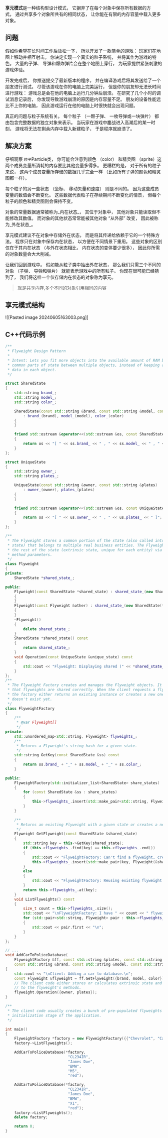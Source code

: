 **享元模式**是一种结构型设计模式， 它摒弃了在每个对象中保存所有数据的方式， 通过共享多个对象所共有的相同状态， 让你能在有限的内存容量中载入更多对象。

## 问题

假如你希望在长时间工作后放松一下， 所以开发了一款简单的游戏： 玩家们在地图上移动并相互射击。 你决定实现一个真实的粒子系统， 并将其作为游戏的特色。 大量的子弹、 导弹和爆炸弹片会在整个地图上穿行， 为玩家提供紧张刺激的游戏体验。

开发完成后， 你推送提交了最新版本的程序， 并在编译游戏后将其发送给了一个朋友进行测试。 尽管该游戏在你的电脑上完美运行， 但是你的朋友却无法长时间进行游戏： 游戏总是会在他的电脑上运行几分钟后崩溃。 在研究了几个小时的调试消息记录后， 你发现导致游戏崩溃的原因是内存容量不足。 朋友的设备性能远比不上你的电脑， 因此游戏运行在他的电脑上时很快就会出现问题。

真正的问题与粒子系统有关。 每个粒子 （一颗子弹、 一枚导弹或一块弹片） 都由包含完整数据的独立对象来表示。 当玩家在游戏中鏖战进入高潮后的某一时刻， 游戏将无法在剩余内存中载入新建粒子， 于是程序就崩溃了。

## 解决方案

仔细观察 `粒子`Particle类， 你可能会注意到颜色 （color） 和精灵图 （sprite）这两个成员变量所消耗的内存要比其他变量多得多。 更糟糕的是， 对于所有的粒子来说， 这两个成员变量所存储的数据几乎完全一样 （比如所有子弹的颜色和精灵图都一样）。

每个粒子的另一些状态 （坐标、 移动矢量和速度） 则是不同的。 因为这些成员变量的数值会不断变化。 这些数据代表粒子在存续期间不断变化的情景， 但每个粒子的颜色和精灵图则会保持不变。

对象的常量数据通常被称为_内在状态_， 其位于对象中， 其他对象只能读取但不能修改其数值。 而对象的其他状态常常能被其他对象 “从外部” 改变， 因此被称为_外在状态_。

享元模式建议不在对象中存储外在状态， 而是将其传递给依赖于它的一个特殊方法。 程序只在对象中保存内在状态， 以方便在不同情景下重用。 这些对象的区别仅在于其内在状态 （与外在状态相比， 内在状态的变体要少很多）， 因此你所需的对象数量会大大削减。

让我们回到游戏中。 假如能从粒子类中抽出外在状态， 那么我们只需三个不同的对象 （子弹、 导弹和弹片） 就能表示游戏中的所有粒子。 你现在很可能已经猜到了， 我们将这样一个仅存储内在状态的对象称为享元。

> 就是共享内存,多个不同的对象引用相同的内容

## 享元模式结构

![[Pasted image 20240605163003.png]]

## C++代码示例

```cpp
/**
 * Flyweight Design Pattern
 *
 * Intent: Lets you fit more objects into the available amount of RAM by sharing
 * common parts of state between multiple objects, instead of keeping all of the
 * data in each object.
 */

struct SharedState
{
    std::string brand_;
    std::string model_;
    std::string color_;

    SharedState(const std::string &brand, const std::string &model, const std::string &color)
        : brand_(brand), model_(model), color_(color)
    {
    }

    friend std::ostream &operator<<(std::ostream &os, const SharedState &ss)
    {
        return os << "[ " << ss.brand_ << " , " << ss.model_ << " , " << ss.color_ << " ]";
    }
};

struct UniqueState
{
    std::string owner_;
    std::string plates_;

    UniqueState(const std::string &owner, const std::string &plates)
        : owner_(owner), plates_(plates)
    {
    }

    friend std::ostream &operator<<(std::ostream &os, const UniqueState &us)
    {
        return os << "[ " << us.owner_ << " , " << us.plates_ << " ]";
    }
};

/**
 * The Flyweight stores a common portion of the state (also called intrinsic
 * state) that belongs to multiple real business entities. The Flyweight accepts
 * the rest of the state (extrinsic state, unique for each entity) via its
 * method parameters.
 */
class Flyweight
{
private:
    SharedState *shared_state_;

public:
    Flyweight(const SharedState *shared_state) : shared_state_(new SharedState(*shared_state))
    {
    }
    Flyweight(const Flyweight &other) : shared_state_(new SharedState(*other.shared_state_))
    {
    }
    ~Flyweight()
    {
        delete shared_state_;
    }
    SharedState *shared_state() const
    {
        return shared_state_;
    }
    void Operation(const UniqueState &unique_state) const
    {
        std::cout << "Flyweight: Displaying shared (" << *shared_state_ << ") and unique (" << unique_state << ") state.\n";
    }
};
/**
 * The Flyweight Factory creates and manages the Flyweight objects. It ensures
 * that flyweights are shared correctly. When the client requests a flyweight,
 * the factory either returns an existing instance or creates a new one, if it
 * doesn't exist yet.
 */
class FlyweightFactory
{
    /**
     * @var Flyweight[]
     */
private:
    std::unordered_map<std::string, Flyweight> flyweights_;
    /**
     * Returns a Flyweight's string hash for a given state.
     */
    std::string GetKey(const SharedState &ss) const
    {
        return ss.brand_ + "_" + ss.model_ + "_" + ss.color_;
    }

public:
    FlyweightFactory(std::initializer_list<SharedState> share_states)
    {
        for (const SharedState &ss : share_states)
        {
            this->flyweights_.insert(std::make_pair<std::string, Flyweight>(this->GetKey(ss), Flyweight(&ss)));
        }
    }

    /**
     * Returns an existing Flyweight with a given state or creates a new one.
     */
    Flyweight GetFlyweight(const SharedState &shared_state)
    {
        std::string key = this->GetKey(shared_state);
        if (this->flyweights_.find(key) == this->flyweights_.end())
        {
            std::cout << "FlyweightFactory: Can't find a flyweight, creating new one.\n";
            this->flyweights_.insert(std::make_pair(key, Flyweight(&shared_state)));
        }
        else
        {
            std::cout << "FlyweightFactory: Reusing existing flyweight.\n";
        }
        return this->flyweights_.at(key);
    }
    void ListFlyweights() const
    {
        size_t count = this->flyweights_.size();
        std::cout << "\nFlyweightFactory: I have " << count << " flyweights:\n";
        for (std::pair<std::string, Flyweight> pair : this->flyweights_)
        {
            std::cout << pair.first << "\n";
        }
    }
};

// ...
void AddCarToPoliceDatabase(
    FlyweightFactory &ff, const std::string &plates, const std::string &owner,
    const std::string &brand, const std::string &model, const std::string &color)
{
    std::cout << "\nClient: Adding a car to database.\n";
    const Flyweight &flyweight = ff.GetFlyweight({brand, model, color});
    // The client code either stores or calculates extrinsic state and passes it
    // to the flyweight's methods.
    flyweight.Operation({owner, plates});
}

/**
 * The client code usually creates a bunch of pre-populated flyweights in the
 * initialization stage of the application.
 */

int main()
{
    FlyweightFactory *factory = new FlyweightFactory({{"Chevrolet", "Camaro2018", "pink"}, {"Mercedes Benz", "C300", "black"}, {"Mercedes Benz", "C500", "red"}, {"BMW", "M5", "red"}, {"BMW", "X6", "white"}});
    factory->ListFlyweights();

    AddCarToPoliceDatabase(*factory,
                            "CL234IR",
                            "James Doe",
                            "BMW",
                            "M5",
                            "red");

    AddCarToPoliceDatabase(*factory,
                            "CL234IR",
                            "James Doe",
                            "BMW",
                            "X1",
                            "red");
    factory->ListFlyweights();
    delete factory;

    return 0;
}
```


